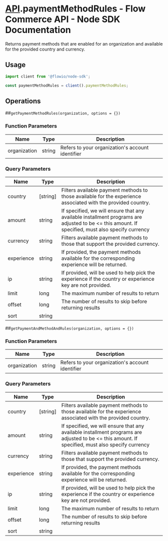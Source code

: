 # [API](README.md).paymentMethodRules - Flow Commerce API - Node SDK Documentation

Returns payment methods that are enabled for an organization and available for the provided country and currency.

## Usage

```JavaScript
import client from '@flowio/node-sdk';

const paymentMethodRules = client().paymentMethodRules;
```

## Operations

##`getPaymentMethodRules(organization, options = {})`

### Function Parameters

| Name  | Type | Description |
| ---- | ---- | ---- |
| organization | string | Refers to your organization&#x27;s account identifier |

### Query Parameters

| Name  | Type | Description |
| ---- | ---- | ---- |
| country | [string] | Filters available payment methods to those available for the experience associated with the provided country. |
| amount | string | If specified, we will ensure that any available installment programs are adjusted to be &lt;&#x3D; this amount. If specified, must also specify currency |
| currency | string | Filters available payment methods to those that support the provided currency. |
| experience | string | If provided, the payment methods available for the corresponding experience will be returned. |
| ip | string | If provided, will be used to help pick the experience if the country or experience key are not provided. |
| limit | long | The maximum number of results to return |
| offset | long | The number of results to skip before returning results |
| sort | string |  |

##`getPaymentAndMethodAndRules(organization, options = {})`

### Function Parameters

| Name  | Type | Description |
| ---- | ---- | ---- |
| organization | string | Refers to your organization&#x27;s account identifier |

### Query Parameters

| Name  | Type | Description |
| ---- | ---- | ---- |
| country | [string] | Filters available payment methods to those available for the experience associated with the provided country. |
| amount | string | If specified, we will ensure that any available installment programs are adjusted to be &lt;&#x3D; this amount. If specified, must also specify currency |
| currency | string | Filters available payment methods to those that support the provided currency. |
| experience | string | If provided, the payment methods available for the corresponding experience will be returned. |
| ip | string | If provided, will be used to help pick the experience if the country or experience key are not provided. |
| limit | long | The maximum number of results to return |
| offset | long | The number of results to skip before returning results |
| sort | string |  |

